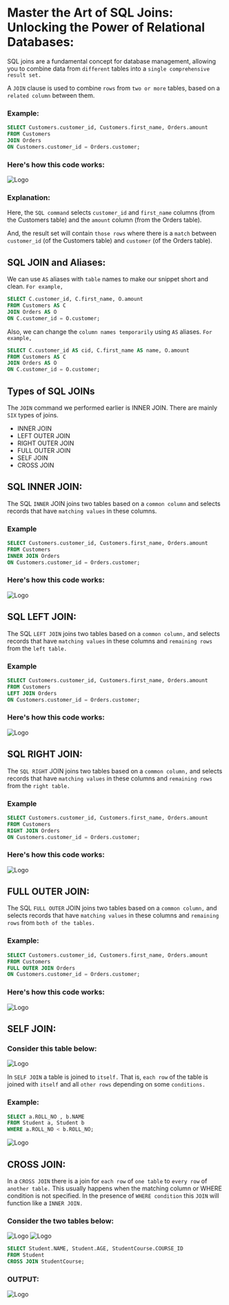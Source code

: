 # Master the Art of SQL Joins: Unlocking the Power of Relational Databases:

SQL joins are a fundamental concept for database management, allowing you to combine data from `different` tables into a `single comprehensive result set.`

A `JOIN` clause is used to combine `rows` from `two or more` tables, based on a `related column` between them.

### Example:
```sql
SELECT Customers.customer_id, Customers.first_name, Orders.amount
FROM Customers
JOIN Orders
ON Customers.customer_id = Orders.customer;
```
### Here's how this code works:

![Logo](https://www.programiz.com/sites/tutorial2program/files/join-in-sql.png)

### Explanation:
Here, the `SQL command` selects `customer_id` and `first_name` columns (from the Customers table) and the `amount` column (from the Orders table).

And, the result set will contain `those rows` where there is a `match` between `customer_id` (of the Customers table) and `customer` (of the Orders table).

## SQL JOIN and Aliases:
We can use `AS` aliases with `table` names to make our snippet short and clean. `For example,`

```sql
SELECT C.customer_id, C.first_name, O.amount
FROM Customers AS C
JOIN Orders AS O
ON C.customer_id = O.customer;
```

Also, we can change the `column names temporarily` using `AS` aliases. `For example,`
```sql
SELECT C.customer_id AS cid, C.first_name AS name, O.amount
FROM Customers AS C
JOIN Orders AS O
ON C.customer_id = O.customer;
```

## Types of SQL JOINs
The `JOIN` command we performed earlier is INNER JOIN. There are mainly `SIX` types of joins.

- INNER JOIN 
- LEFT OUTER JOIN
- RIGHT OUTER JOIN
- FULL OUTER JOIN
- SELF JOIN
- CROSS JOIN

## SQL INNER JOIN:
The SQL `INNER` JOIN joins two tables based on a `common column` and selects records that have `matching values` in these columns.

### Example
```sql
SELECT Customers.customer_id, Customers.first_name, Orders.amount
FROM Customers
INNER JOIN Orders
ON Customers.customer_id = Orders.customer;
```
### Here's how this code works:

![Logo](https://www.programiz.com/sites/tutorial2program/files/inner-join-in-sql.png)

## SQL LEFT JOIN:
The SQL `LEFT JOIN` joins two tables based on a `common column,` and selects records that have `matching values` in these columns and `remaining rows` from the `left table.`

### Example
```sql
SELECT Customers.customer_id, Customers.first_name, Orders.amount
FROM Customers
LEFT JOIN Orders
ON Customers.customer_id = Orders.customer;
```

### Here's how this code works:
![Logo](https://www.programiz.com/sites/tutorial2program/files/left-join-in-sql.png)

## SQL RIGHT JOIN:
The `SQL RIGHT` JOIN joins two tables based on a `common column,` and selects records that have `matching values` in these columns and `remaining rows` from the `right table.`

### Example
```sql
SELECT Customers.customer_id, Customers.first_name, Orders.amount
FROM Customers
RIGHT JOIN Orders
ON Customers.customer_id = Orders.customer;
```
### Here's how this code works:
![Logo](https://www.programiz.com/sites/tutorial2program/files/right-join-in-sql.png)

## FULL OUTER JOIN:
The SQL `FULL OUTER` JOIN joins two tables based on a `common column,` and selects records that have `matching values` in these columns and `remaining rows` from `both of the tables.`

### Example:
```sql
SELECT Customers.customer_id, Customers.first_name, Orders.amount
FROM Customers
FULL OUTER JOIN Orders
ON Customers.customer_id = Orders.customer;
```
### Here's how this code works:
![Logo](https://www.programiz.com/sites/tutorial2program/files/sql-full-outer-join.png)


## SELF JOIN:

### Consider this table below:
![Logo](https://media.geeksforgeeks.org/wp-content/cdn-uploads/table2.jpg)


In `SELF JOIN` a table is joined to `itself.` That is, `each row` of the table is joined with `itself` and all `other rows` depending on some `conditions.` 
### Example:
```sql
SELECT a.ROLL_NO , b.NAME
FROM Student a, Student b
WHERE a.ROLL_NO < b.ROLL_NO;
```
![Logo](https://media.geeksforgeeks.org/wp-content/uploads/tableeee1.png)

## CROSS JOIN:
In a `CROSS JOIN` there is a join for `each row` of `one table` to `every row` of `another table.` This usually happens when the matching column or WHERE condition is not specified.
In the presence of `WHERE condition` this `JOIN` will function like a `INNER JOIN.`
### Consider the two tables below:
![Logo](https://media.geeksforgeeks.org/wp-content/cdn-uploads/table2.jpg)
![Logo](https://media.geeksforgeeks.org/wp-content/uploads/table51.png)
```SQL
SELECT Student.NAME, Student.AGE, StudentCourse.COURSE_ID
FROM Student
CROSS JOIN StudentCourse;
```
### OUTPUT:
![Logo](https://media.geeksforgeeks.org/wp-content/uploads/table_final.png)

